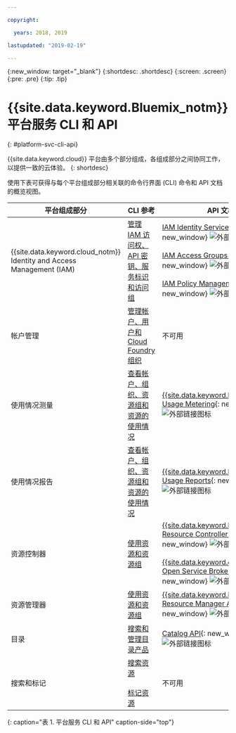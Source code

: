 ```yaml
---

copyright:

  years: 2018, 2019

lastupdated: "2019-02-19"

---
```


{:new_window: target="_blank"}
{:shortdesc: .shortdesc}
{:screen: .screen}
{:pre: .pre}
{:tip: .tip}

# {{site.data.keyword.Bluemix_notm}} 平台服务 CLI 和 API
{: #platform-svc-cli-api}

{{site.data.keyword.cloud}} 平台由多个部分组成，各组成部分之间协同工作，以提供一致的云体验。
{: shortdesc}

使用下表可获得与每个平台组成部分相关联的命令行界面 (CLI) 命令和 API 文档的概览视图。

<!-- Below is a PRODUCTION table  with only 3 columns -->

|平台组成部分|CLI 参考|API 文档|
| ----- | ----- | ----- |
|{{site.data.keyword.cloud_notm}} Identity and Access Management (IAM)|[管理 IAM 访问权、API 密钥、服务标识和访问组](docs/cli/reference/ibmcloud?topic=cloud-cli-ibmcloud_commands_iam)|[IAM Identity Services API](https://console.cloud.ibm.com/apidocs/iam-identity-token-api){: new_window} ![外部链接图标](../icons/launch-glyph.svg "外部链接图标")<br><br>  [IAM Access Groups API](https://console.cloud.ibm.com/apidocs/iam-access-groups){: new_window} ![外部链接图标](../icons/launch-glyph.svg "外部链接图标")<br><br> [IAM Policy Management API](https://console.cloud.ibm.com/apidocs/iam-policy-management){: new_window} ![外部链接图标](../icons/launch-glyph.svg "外部链接图标")|
|帐户管理|[管理帐户、用户和 Cloud Foundry 组织](/docs/cli/reference/ibmcloud?topic=cloud-cli-ibmcloud_commands_account)|不可用|
|使用情况测量|[查看帐户、组织、资源组和资源的使用情况](/docs/cli/reference/ibmcloud?topic=cloud-cli-ibmcloud_billing)|[{{site.data.keyword.Bluemix_notm}} Usage Metering](https://console.cloud.ibm.com/apidocs/usage-metering){: new_window} ![外部链接图标](../icons/launch-glyph.svg "外部链接图标")|
|使用情况报告|[查看帐户、组织、资源组和资源的使用情况](/docs/cli/reference/ibmcloud?topic=cloud-cli-ibmcloud_billing)|[{{site.data.keyword.Bluemix_notm}} Usage Reports](https://console.cloud.ibm.com/apidocs/metering-reporting){: new_window} ![外部链接图标](../icons/launch-glyph.svg "外部链接图标")|
|资源控制器|[使用资源和资源组](/docs/cli/reference/ibmcloud?topic=cloud-cli-ibmcloud_commands_resource)|[{{site.data.keyword.Bluemix_notm}} Resource Controller API](https://console.cloud.ibm.com/apidocs/resource-controller){: new_window} ![外部链接图标](../icons/launch-glyph.svg "外部链接图标")<br><br> [{{site.data.keyword.cloud_notm}} Open Service Broker API](https://console.cloud.ibm.com/apidocs/ibm-cloud-osb-api){: new_window} ![外部链接图标](../icons/launch-glyph.svg "外部链接图标")|
|资源管理器|[使用资源和资源组](/docs/cli/reference/ibmcloud?topic=cloud-cli-ibmcloud_commands_resource)|[{{site.data.keyword.Bluemix_notm}} Resource Manager API](https://console.cloud.ibm.com/apidocs/resource-manager){: new_window} ![外部链接图标](../icons/launch-glyph.svg "外部链接图标")|
|目录|[搜索和管理目录产品](/docs/cli/reference/ibmcloud?topic=cloud-cli-ibmcloud_catalog)|[Catalog API](https://console.cloud.ibm.com/apidocs/globalcatalog){: new_window} ![外部链接图标](../icons/launch-glyph.svg "外部链接图标")|
|搜索和标记|[搜索资源](/docs/cli/reference/ibmcloud?topic=cloud-cli-ibmcloud_commands_resource#ibmcloud_resource_search)<br><br>  [标记资源](/docs/cli/reference/ibmcloud/cli_resource_group.html#ibmcloud_resource_tags)|不可用|
{: caption="表 1. 平台服务 CLI 和 API" caption-side="top"}


